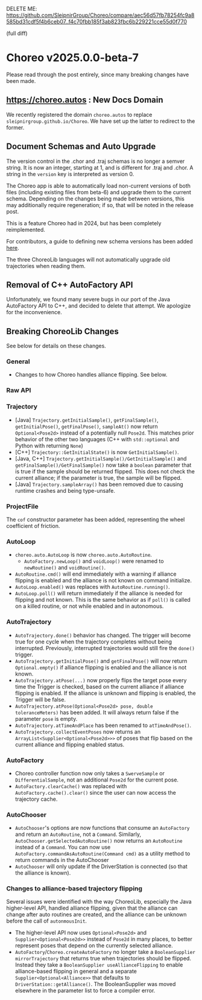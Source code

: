 DELETE ME: https://github.com/SleipnirGroup/Choreo/compare/aec56d57fb78254fc9a8585bd31cdf5f4b6ceb07..f4c70fbb185f3ab823fbc6b229221cce55d0f770

(full diff)

# Choreo v2025.0.0-beta-7

Please read through the post entirely, since many breaking changes have been made.

## https://choreo.autos : New Docs Domain

We recently registered the domain `choreo.autos` to replace `sleipnirgroup.github.io/Choreo`. We have set up the latter to redirect to the former.  

## Document Schemas and Auto Upgrade

The version control in the .chor and .traj schemas is no longer a semver string. It is now an integer, starting at 1, and is different for .traj and .chor. A string in the `version` key is interpreted as version 0.

The Choreo app is able to automatically load non-current versions of both files (including existing files from beta-6) and upgrade them to the current schema. Depending on the changes being made between versions, this may additionally require regeneration; if so, that will be noted in the release post.

This is a feature Choreo had in 2024, but has been completely reimplemented.

For contributors, a guide to defining new schema versions has been added [here](https://choreo.autos/contributing/schema-upgrade/).

The three ChoreoLib languages will not automatically upgrade old trajectories when reading them.

## Removal of C++ AutoFactory API

Unfortunately, we found many severe bugs in our port of the Java AutoFactory API to C++, and decided to delete that attempt. We apologize for the inconvenience. 

## Breaking ChoreoLib Changes

See below for details on these changes.

### General
* Changes to how Choreo handles alliance flipping. See below.
### Raw API
### Trajectory
* [Java] `Trajectory.getInitialSample()`, `getFinalSample()`, `getInitialPose()`, `getFinalPose()`, `sampleAt()` now return `Optional<Pose2d>` instead of a potentially null `Pose2d`. This matches prior behavior of the other two languages (C++ with `std::optional` and Python with returning `None`)
* [C++] `Trajectory::GetInitialState()` is now `GetInitialSample()`.
* [Java, C++] `Trajectory.getInitialSample()/GetInitialSample()` and `getFinalSample()/GetFinalSample()` now take a `boolean` parameter that is true if the sample should be returned flipped. This does not check the current alliance; if the parameter is true, the sample will be flipped.
* [Java] `Trajectory.sampleArray()` has been removed due to causing runtime crashes and being type-unsafe.
### ProjectFile
The `cof` constructor parameter has been added, representing the wheel coefficient of friction.
### AutoLoop
* `choreo.auto.AutoLoop` is now `choreo.auto.AutoRoutine`.
    * `AutoFactory.newLoop()` and `voidLoop()` were renamed to `newRoutine()` and `voidRoutine()`.
* `AutoRoutine.cmd()` will end immediately with a warning if alliance flipping is enabled and the alliance is not known on command initialize.
* `AutoLoop.enabled()` was replaces with `AutoRoutine.running()`.
* `AutoLoop.poll()` will return immediately if the alliance is needed for flipping and not known. This is the same behavior as if `poll()` is called on a killed routine, or not while enabled and in autonomous.
### AutoTrajectory
* `AutoTrajectory.done()` behavior has changed. The trigger will become true for one cycle when the trajectory completes without being interrupted. Previously, interrupted trajectories would still fire the `done()` trigger.
* `AutoTrajectory.getInitialPose()` and `getFinalPose()` will now return `Optional.empty()` if alliance flipping is enabled and the alliance is not known.
* `AutoTrajectory.atPose(...)` now properly flips the target pose every time the Trigger is checked, based on the current alliance if alliance flipping is enabled. If the alliance is unknown and flipping is enabled, the Trigger will be false.
* `AutoTrajectory.atPose(Optional<Pose2d> pose, double toleranceMeters)` has been added. It will always return false if the parameter `pose` is empty. 
* `AutoTrajectory.atTimeAndPlace` has been renamed to `atTimeAndPose()`.
* `AutoTrajectory.collectEventPoses` now returns an `ArrayList<Supplier<Optional<Pose2d>>>` of poses that flip based on the current alliance and flipping enabled status.
### AutoFactory
* Choreo controller function now only takes a `SwerveSample` or `DifferentialSample`, not an additional `Pose2d` for the current pose.
* `AutoFactory.clearCache()` was replaced with `AutoFactory.cache().clear()` since the user can now access the trajectory cache.
### AutoChooser
* `AutoChooser`'s options are now functions that consume an `AutoFactory` and return an `AutoRoutine`, not a `Command`. Similarly, `AutoChooser.getSelectedAutoRoutine()` now returns an `AutoRoutine` instead of a `Command`. You can now use `AutoFactory.commandAsAutoRoutine(Command cmd)` as a utility method to return commands in the AutoChooser
* `AutoChooser` will only update if the DriverStation is connected (so that the alliance is known).

### Changes to alliance-based trajectory flipping

Several issues were identified with the way ChoreoLib, especially the Java higher-level API, handled alliance flipping, given that the alliance can change after auto routines are created, and the alliance can be unknown before the call of `autonmousInit`.

* The higher-level API now uses `Optional<Pose2d>` and `Supplier<Optional<Pose2d>>` instead of `Pose2d` in many places, to better represent poses that depend on the currently selected alliance.
* `AutoFactory`/`Choreo.createAutoFactory` no longer take a `BooleanSupplier mirrorTrajectory` that returns true when trajectories should be flipped. Instead they take a `BooleanSupplier useAllianceFlipping` to enable alliance-based flipping in general and a separate `Supplier<Optional<Alliance>>` that defaults to `DriverStation::getAlliance()`. The BooleanSupplier was moved elsewhere in the parameter list to force a compiler error.



